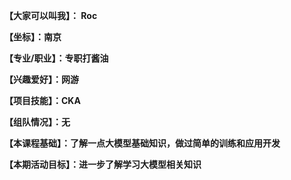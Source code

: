 **【大家可以叫我】： Roc**

**【坐标】：南京**

**【专业/职业】：专职打酱油**

**【兴趣爱好】：网游**

**【项目技能】：CKA**

**【组队情况】：无**

**【本课程基础】：了解一点大模型基础知识，做过简单的训练和应用开发**

**【本期活动目标】：进一步了解学习大模型相关知识**
